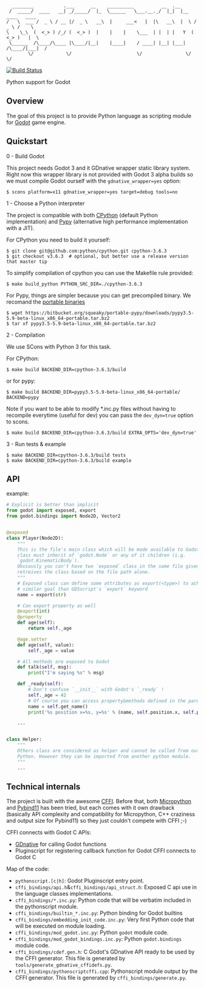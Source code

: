 
      ________           .___      __    __________          __  .__                   
     /  _____/  ____   __| _/_____/  |_  \______   \___.__._/  |_|  |__   ____   ____  
    /   \  ___ /  _ \ / __ |/  _ \   __\  |     ___<   |  |\   __\  |  \ /  _ \ /    \ 
    \    \_\  (  <_> ) /_/ (  <_> )  |    |    |    \___  | |  | |   Y  (  <_> )   |  \
     \______  /\____/\____ |\____/|__|    |____|    / ____| |__| |___|  /\____/|___|  /
            \/            \/                        \/                \/            \/ 

[![Build Status](https://travis-ci.org/touilleMan/godot-python.svg?branch=master)](https://travis-ci.org/touilleMan/godot-python)

Python support for Godot


Overview
--------

The goal of this project is to provide Python language as scripting module for
[Godot](http://godotengine.org) game engine.


Quickstart
----------

0 - Build Godot

This project needs Godot 3 and it GDnative wrapper static library system.
Right now this wrapper library is not provided with Godot 3 alpha builds so we
must compile Godot ourself with the `gdnative_wrapper=yes` option:

```
$ scons platform=x11 gdnative_wrapper=yes target=debug tools=no
```

1 - Choose a Python interpreter

The project is compatible with both [CPython](https://github.com/python/cpython)
(default Python implementation) and [Pypy](https://pypy.org/) (alternative
high performance implementation with a JIT).

For CPython you need to build it yourself:
```
$ git clone git@github.com:python/cpython.git cpython-3.6.3
$ git checkout v3.6.3  # optional, but better use a release version that master tip
```
To simplify compilation of cpython you can use the Makefile rule provided:
```
$ make build_python PYTHON_SRC_DIR=./cpython-3.6.3
```

For Pypy, things are simpler because you can get precompiled binary. We
recomand the [portable binaries](https://github.com/squeaky-pl/portable-pypy#portable-pypy-distribution-for-linux)
```
$ wget https://bitbucket.org/squeaky/portable-pypy/downloads/pypy3.5-5.9-beta-linux_x86_64-portable.tar.bz2
$ tar xf pypy3.5-5.9-beta-linux_x86_64-portable.tar.bz2
```

2 - Compilation

We use SCons with Python 3 for this task.

For CPython:
```
$ make build BACKEND_DIR=cpython-3.6.3/build
```

or for pypy:
```
$ make build BACKEND_DIR=pypy3.5-5.9-beta-linux_x86_64-portable/ BACKEND=pypy
```

Note if you want to be able to modify *.inc.py files without having to recompile
everytime (useful for dev) you can pass the `dev_dyn=true` option to scons.
```
$ make build BACKEND_DIR=cpython-3.6.3/build EXTRA_OPTS='dev_dyn=true'
```

3 - Run tests & example

```
$ make BACKEND_DIR=cpython-3.6.3/build tests
$ make BACKEND_DIR=cpython-3.6.3/build example
```


API
---

example:

```python
# Explicit is better than implicit
from godot import exposed, export
from godot.bindings import Node2D, Vector2


@exposed
class Player(Node2D):
	"""
	This is the file's main class which will be made available to Godot. This
	class must inherit of `godot.Node` or any of it children (i.g.
	`godot.KinematicBody`).
	Obviously you can't have two `exposed` class in the same file given Godot
	retreives the class based on the file path alone.
	"""
	# Exposed class can define some attributes as export(<type>) to achieve
	# similar goal than GDSscript's `export` keyword
	name = export(str)

	# Can export property as well
	@export(int)
	@property
	def age(self):
		return self._age

	@age.setter
	def age(self, value):
		self._age = value

	# All methods are exposed to Godot
	def talk(self, msg):
		print("I'm saying %s" % msg)

	def _ready(self):
		# Don't confuse `__init__` with Godot's `_ready` !
		self._age = 42
		# Of course you can access property&methods defined in the parent
		name = self.get_name()
		print('%s position x=%s, y=%s' % (name, self.position.x, self.position.y))

	...


class Helper:
	"""
	Others class are considered as helper and cannot be called from outside
	Python. However they can be imported from another python module.
	"""
	...


```


Technical internals
-------------------

The project is built with the awesome [CFFI](https://cffi.readthedocs.io/en/latest/).
Before that, both [Micropython](https://github.com/micropython/micropython) and
[Pybind11](https://github.com/pybind/pybind11) has been tried, but each comes with
it own drawback (basically API complexity and compatibility for Micropython,
C++ craziness and output size for Pybind11) so they just couldn't compete with
CFFI ;-)

CFFI connects with Godot C APIs:
- [GDnative](https://godotengine.org/article/dlscript-here) for calling Godot functions
- Pluginscript for registering callback function for Godot
CFFI connects to Godot C

Map of the code:
- `pythonscript.[c|h]`: Godot Pluginscript entry point.
- `cffi_bindings/api.h`&`cffi_bindings/api_struct.h`: Exposed C api use in the language classes implementations.
- `cffi_bindings/*.inc.py`: Python code that will be verbatim included in the pythonscript module.
- `cffi_bindings/builtin_*.inc.py`: Python binding for Godot builtins
- `cffi_bindings/embedding_init_code.inc.py`: Very first Python code that will be executed on module loading.
- `cffi_bindings/mod_godot.inc.py`: Python `godot` module code.
- `cffi_bindings/mod_godot_bindings.inc.py`: Python `godot.bindings` module code.
- `cffi_bindings/cdef.gen.h`: C Godot's GDnative API ready to be used by the CFFI generator.
  This file is generated by `tools/generate_gdnative_cffidefs.py`.
- `cffi_bindings/pythonscriptcffi.cpp`: Pythonscript module output by the CFFI generator.
  This file is generated by `cffi_bindings/generate.py`.
